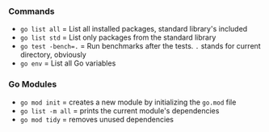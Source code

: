 ### Commands

* `go list all` = List all installed packages, standard library's included
* `go list std` = List only packages from the standard library
* `go test -bench=.` = Run benchmarks after the tests. `.` stands for current directory, obviously
* `go env` = List all Go variables

### Go Modules

* `go mod init` = creates a new module by initializing the `go.mod` file
* `go list -m all` = prints the current module's dependencies
* `go mod tidy` = removes unused dependencies
